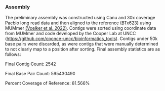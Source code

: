 ### Assembly
The preliminary assembly was constructed using Canu and 30x coverage Pacbio long read data and then aligned to the reference (BTx623) using MUMmer [(Voelker et al, 2022)](https://www.sorghumbase.org/paper/ten-new-high-quality-genome-assemblies-for-diverse-bioenergy-sorghum-genotypes). Contigs were sorted using coordinate data from MUMmer and code developed by the Cooper Lab at UNCC (https://github.com/cponce-uncc/bioinformatics_tools). Contigs under 50k base pairs were discarded, as were contigs that were manually determined to not clearly map to a position after sorting. Final assembly statistics are as follows:

Final Contig Count: 2542

Final Base Pair Count: 595430490

Percent Coverage of Reference: 81.566%
